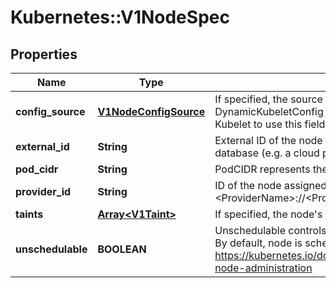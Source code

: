 # Kubernetes::V1NodeSpec

## Properties
Name | Type | Description | Notes
------------ | ------------- | ------------- | -------------
**config_source** | [**V1NodeConfigSource**](V1NodeConfigSource.md) | If specified, the source to get node configuration from The DynamicKubeletConfig feature gate must be enabled for the Kubelet to use this field | [optional] 
**external_id** | **String** | External ID of the node assigned by some machine database (e.g. a cloud provider). Deprecated. | [optional] 
**pod_cidr** | **String** | PodCIDR represents the pod IP range assigned to the node. | [optional] 
**provider_id** | **String** | ID of the node assigned by the cloud provider in the format: &lt;ProviderName&gt;://&lt;ProviderSpecificNodeID&gt; | [optional] 
**taints** | [**Array&lt;V1Taint&gt;**](V1Taint.md) | If specified, the node&#39;s taints. | [optional] 
**unschedulable** | **BOOLEAN** | Unschedulable controls node schedulability of new pods. By default, node is schedulable. More info: https://kubernetes.io/docs/concepts/nodes/node/#manual-node-administration | [optional] 


